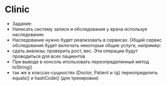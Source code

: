 # Clinic
 * Задание:
 * Написать систему записи и обследования у врача используя наследование.
 * Наследование нужно будет реализовать в сервисах. Общий сервис обследования будет включать некоторые общие услуги, например:
 * сдать анализы; проверить рост, вес. Эти операции будут проводиться для всех пациентов
 * При выводе в консоль ипользовать переопределенный метод toString()
 * так же в классах-сущностях (Doctor, Patient и тд) переопределить equals() и hashCode() (для тренировки)
